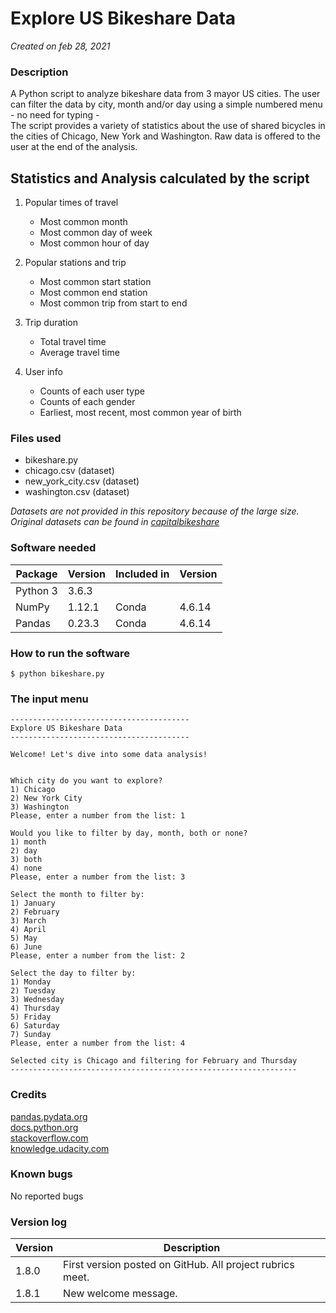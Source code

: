 # Explore US Bikeshare Data
*Created on feb 28, 2021*

### Description
A Python script to analyze bikeshare data from 3 mayor US cities. The user can filter the data by city, month and/or day
using a simple numbered menu - no need for typing -  
The script provides a variety of statistics about the use of shared bicycles in the cities of Chicago, New York and Washington.
Raw data is offered to the user at the end of the analysis.

## Statistics and Analysis calculated by the script
1. Popular times of travel  
    * Most common month  
    * Most common day of week  
    * Most common hour of day  


2. Popular stations and trip  
    * Most common start station  
    * Most common end station  
    * Most common trip from start to end  


3. Trip duration  
    * Total travel time  
    * Average travel time  


4. User info  
    * Counts of each user type  
    * Counts of each gender  
    * Earliest, most recent, most common year of birth  

### Files used
* bikeshare.py  
* chicago.csv (dataset)  
* new_york_city.csv (dataset)  
* washington.csv (dataset)  

*Datasets are not provided in this repository because of the large size.  
Original datasets can be found in [capitalbikeshare](https://www.capitalbikeshare.com/system-data)*

### Software needed
Package | Version | Included in | Version  
--------|---------|-------------|---------
Python 3|    3.6.3|  
NumPy   |1.12.1   |Conda        |4.6.14
Pandas  |0.23.3   |Conda        |4.6.14

### How to run the software
```$ python bikeshare.py```  


### The input menu
```
----------------------------------------
Explore US Bikeshare Data
----------------------------------------

Welcome! Let's dive into some data analysis!


Which city do you want to explore?
1) Chicago
2) New York City
3) Washington
Please, enter a number from the list: 1

Would you like to filter by day, month, both or none?
1) month
2) day
3) both
4) none
Please, enter a number from the list: 3

Select the month to filter by:
1) January
2) February
3) March
4) April
5) May
6) June
Please, enter a number from the list: 2

Select the day to filter by:
1) Monday
2) Tuesday
3) Wednesday
4) Thursday
5) Friday
6) Saturday
7) Sunday
Please, enter a number from the list: 4

Selected city is Chicago and filtering for February and Thursday
----------------------------------------------------------------
```

### Credits
[pandas.pydata.org](https://pandas.pydata.org/pandas-docs/stable/index.html)  
[docs.python.org](https://docs.python.org/3/)  
[stackoverflow.com](https://stackoverflow.com)  
[knowledge.udacity.com](https://knowledge.udacity.com)  

### Known bugs
No reported bugs

### Version log
Version | Description  
--------|----------
1.8.0   | First version posted on GitHub. All project rubrics meet.
1.8.1   | New welcome message.
